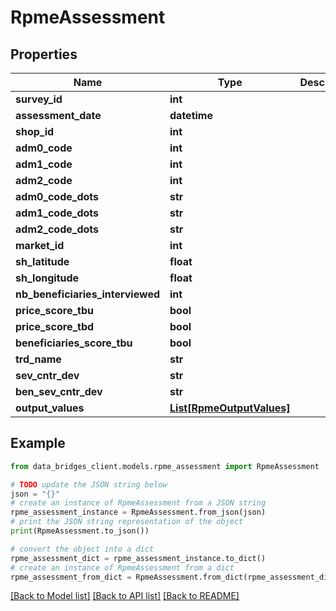 # RpmeAssessment


## Properties

Name | Type | Description | Notes
------------ | ------------- | ------------- | -------------
**survey_id** | **int** |  | [optional] 
**assessment_date** | **datetime** |  | [optional] 
**shop_id** | **int** |  | [optional] 
**adm0_code** | **int** |  | [optional] 
**adm1_code** | **int** |  | [optional] 
**adm2_code** | **int** |  | [optional] 
**adm0_code_dots** | **str** |  | [optional] 
**adm1_code_dots** | **str** |  | [optional] 
**adm2_code_dots** | **str** |  | [optional] 
**market_id** | **int** |  | [optional] 
**sh_latitude** | **float** |  | [optional] 
**sh_longitude** | **float** |  | [optional] 
**nb_beneficiaries_interviewed** | **int** |  | [optional] 
**price_score_tbu** | **bool** |  | [optional] 
**price_score_tbd** | **bool** |  | [optional] 
**beneficiaries_score_tbu** | **bool** |  | [optional] 
**trd_name** | **str** |  | [optional] 
**sev_cntr_dev** | **str** |  | [optional] 
**ben_sev_cntr_dev** | **str** |  | [optional] 
**output_values** | [**List[RpmeOutputValues]**](RpmeOutputValues.md) |  | [optional] 

## Example

```python
from data_bridges_client.models.rpme_assessment import RpmeAssessment

# TODO update the JSON string below
json = "{}"
# create an instance of RpmeAssessment from a JSON string
rpme_assessment_instance = RpmeAssessment.from_json(json)
# print the JSON string representation of the object
print(RpmeAssessment.to_json())

# convert the object into a dict
rpme_assessment_dict = rpme_assessment_instance.to_dict()
# create an instance of RpmeAssessment from a dict
rpme_assessment_from_dict = RpmeAssessment.from_dict(rpme_assessment_dict)
```
[[Back to Model list]](../README.md#documentation-for-models) [[Back to API list]](../README.md#documentation-for-api-endpoints) [[Back to README]](../README.md)


